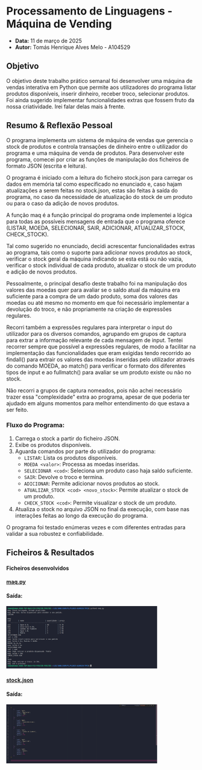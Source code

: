# Processamento de Linguagens - Máquina de Vending
- **Data:** 11 de março de 2025
- **Autor:** Tomás Henrique Alves Melo - A104529


## Objetivo

O objetivo deste trabalho prático semanal foi desenvolver uma máquina de vendas interativa em Python que permite aos utilizadores do programa listar produtos disponíveis, inserir dinheiro, receber troco, selecionar produtos. Foi ainda sugerido implementar funcionalidades extras que fossem fruto da nossa criatividade. Irei falar delas mais à frente.

## Resumo & Reflexão Pessoal

O programa implementa um sistema de máquina de vendas que gerencia o stock de produtos e controla transações de dinheiro entre o utilizador do programa e uma máquina de venda de produtos. Para desenvolver este programa, comecei por criar as funções de manipulação dos ficheiros de formato JSON (escrita e leitura). 

O programa é iniciado com a leitura do ficheiro stock.json para carregar os dados em memória tal como especificado no enunciado e, caso hajam atualizações a serem feitas no stock.json, estas são feitas à saída do programa, no caso da necessidade de atualização do stock de um produto ou para o caso da adição de novos produtos.

A função maq é a função principal do programa onde implementei a lógica para todas as possíveis mensagens de entrada que o programa oferece (LISTAR, MOEDA, SELECIONAR, SAIR, ADICIONAR, ATUALIZAR_STOCK, CHECK_STOCK). 

Tal como sugerido no enunciado, decidi acrescentar funcionalidades extras ao programa, tais como o suporte para adicionar novos produtos ao stock, verificar o stock geral da máquina indicando se esta está ou não vazia, verificar o stock individual de cada produto, atualizar o stock de um produto e adição de novos produtos.


Pessoalmente, o principal desafio deste trabalho foi na manipulação dos valores das moedas quer para avaliar se o saldo atual da máquina era suficiente para a compra de um dado produto, soma dos valores das moedas ou até mesmo no momento em que foi necessário implementar a devolução do troco, e não propriamente na criação de expressões regulares. 

Recorri também a expressões regulares para interpretar o input do utilizador para os diversos comandos, agrupando em grupos de captura para extrar a informação relevante de cada mensagem de input.
Tentei recorrer sempre que possível a expressões regulares, de modo a facilitar na implementação das funcionalidades que eram exigidas tendo recorrido ao findall() para extrair os valores das moedas inseridas pelo utilizador através do comando MOEDA, ao match() para verificar o formato dos diferentes tipos de input e ao fullmatch() para avaliar se um produto existe ou não no stock. 

Não recorri a grupos de captura nomeados, pois não achei necessário trazer essa "complexidade" extra ao programa, apesar de que poderia ter ajudado em alguns momentos para melhor entendimento do que estava a ser feito. 

### **Fluxo do Programa:**
1. Carrega o stock a partir do ficheiro JSON.
2. Exibe os produtos disponíveis.
3. Aguarda comandos por parte do utilizador do programa:
   - `LISTAR`: Lista os produtos disponíveis.
   - `MOEDA <valor>`: Processa as moedas inseridas.
   - `SELECIONAR <cod>`: Seleciona um produto caso haja saldo suficiente.
   - `SAIR`: Devolve o troco e termina. 
   - `ADICIONAR`: Permite adicionar novos produtos ao stock. 
   - `ATUALIZAR_STOCK <cod> <novo_stock>`: Permite atualizar o stock de um produto.
   - `CHECK_STOCK <cod>`: Permite visualizar o stock de um produto. 
4. Atualiza o stock no arquivo JSON no final da execução, com base nas interações feitas ao longo da execução do programa.


O programa foi testado enúmeras vezes e com diferentes entradas para validar a sua robustez e confiabilidade.

## Ficheiros & Resultados

#### Ficheiros desenvolvidos
#### [maq.py](./maq.py)
#### Saída:
<img src="../assets/TPC5_output_v1.png" alt="Output v2" width="400">

#### [stock.json](./stock.json)
#### Saída:
<img src="../assets/TPC5_output_v2.png" alt="Output v2" width="400">




